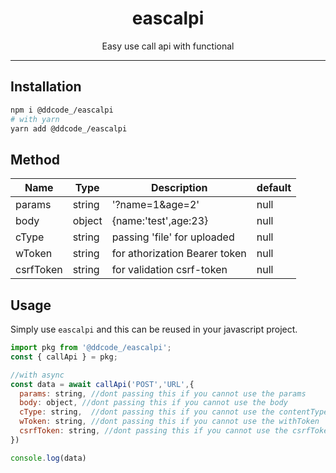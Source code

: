 <div align="center">
  <!-- <img
    src="ts.png"
    alt="ts-readme Logo"
    width="150px"
    padding="20px"
  />
  <br />
  <br /> -->
  <h1>eascalpi</h1>
  <p>Easy use call api with functional</p>
</div>

---

## Installation

```sh
npm i @ddcode_/eascalpi
# with yarn
yarn add @ddcode_/eascalpi
```

## Method

| Name       | Type     | Description                   | default |
| ---------- | -------- | ----------------------------- | ------- |
| params     | string   | '?name=1&age=2'               | null    |
| body       | object   | {name:'test',age:23}          | null    |
| cType      | string   | passing 'file' for uploaded   | null    |
| wToken     | string   | for athorization Bearer token | null    |
| csrfToken  | string   | for validation csrf-token     | null    |

## Usage

Simply use `eascalpi` and this can be reused in your javascript project.

```javascript
import pkg from '@ddcode_/eascalpi';
const { callApi } = pkg;

//with async
const data = await callApi('POST','URL',{
  params: string, //dont passing this if you cannot use the params
  body: object, //dont passing this if you cannot use the body
  cType: string,  //dont passing this if you cannot use the contentType
  wToken: string, //dont passing this if you cannot use the withToken
  csrfToken: string, //dont passing this if you cannot use the csrfToken
})

console.log(data)
```